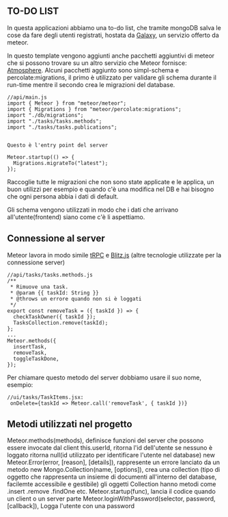 TO-DO LIST
-------
In questa applicazioni abbiamo una to-do list, che tramite mongoDB salva le cose da fare degli utenti registrati, hostata da [Galaxy](https://www.meteor.com/cloud), un servizio offerto da meteor.


In questo template vengono aggiunti anche pacchetti aggiuntivi di meteor che si possono trovare su un altro servizio che Meteor fornisce:
[Atmosphere]( https://atmospherejs.com).
Alcuni pacchetti aggiunto sono simpl-schema e percolate:migrations, il primo è utilizzato per validare gli schema durante il run-time mentre il secondo crea le migrazioni del database.
```
//api/main.js
import { Meteor } from "meteor/meteor";
import { Migrations } from "meteor/percolate:migrations";
import "./db/migrations";
import "./tasks/tasks.methods";
import "./tasks/tasks.publications";


Questo è l'entry point del server

Meteor.startup(() => {
  Migrations.migrateTo("latest");
});
```
Raccoglie tutte le migrazioni che non sono state applicate e le applica, un buon utilizzi per esempio e quando c'è una modifica nel DB e hai bisogno che ogni persona abbia i dati di default.

Gli schema vengono utilizzati in modo che i dati che arrivano all'utente(frontend) siano come c'è li aspettiamo.

Connessione al server
------------
Meteor lavora in modo simile [tRPC](https://trpc.io) e [Blitz.js](https://blitzjs.com) (altre tecnologie utilizzate per la connessione server)
```
//api/tasks/tasks.methods.js
/**
 * Rimuove una task.
 * @param {{ taskId: String }}
 * @throws un errore quando non si è loggati
 */
export const removeTask = ({ taskId }) => {
  checkTaskOwner({ taskId });
  TasksCollection.remove(taskId);
};
...
Meteor.methods({
  insertTask,
  removeTask,
  toggleTaskDone,
});
```
Per chiamare questo metodo del server dobbiamo usare il suo nome, esempio:
```
//ui/tasks/TaskItems.jsx:
 onDelete={taskId => Meteor.call('removeTask', { taskId })}
```

Metodi utilizzati nel progetto
------

Meteor.methods(methods), definisce funzioni del server che possono essere invocate dal client
this.userId, ritorna l'id dell'utente se nessuno è loggato ritorna null(id utilizzato per identificare l'utente nel database)
new Meteor.Error(error, [reason], [details]), rappresente un errore lanciato da un metodo
new Mongo.Collection(name, [options]), crea una collection (tipo di oggetto che rappresenta un insieme di documenti all'interno del database, facilemte accessibile e gestibile)
gli oggetti Collection hanno metodi come .insert .remove .findOne etc.
Meteor.startup(func), lancia il codice quando un client o un server parte
Meteor.loginWithPassword(selector, password, [callback]), Logga l'utente con una password
